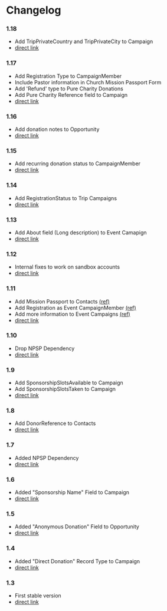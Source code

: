 # Changelog

### 1.18

- Add TripPrivateCountry and TripPrivateCity to Campaign
- [direct link](https://login.salesforce.com/packaging/installPackage.apexp?p0=04t1a0000006G9n)

### 1.17

- Add Registration Type to CampaignMember
- Include Pastor information in Church Mission Passport Form
- Add 'Refund' type to Pure Charity Donations
- Add Pure Charity Reference field to Campaign
- [direct link](https://login.salesforce.com/packaging/installPackage.apexp?p0=04t1a000000VRcw)

### 1.16

- Add donation notes to Opportunity
- [direct link](https://login.salesforce.com/packaging/installPackage.apexp?p0=04t1a000000VRWZ)

### 1.15

- Add recurring donation status to CampaignMember
- [direct link](https://login.salesforce.com/packaging/installPackage.apexp?p0=04t1a000000RG27)

### 1.14

- Add RegistrationStatus to Trip Campaigns
- [direct link](https://login.salesforce.com/packaging/installPackage.apexp?p0=04t1a000000RG1T)

### 1.13

- Add About field (Long description) to Event Camapign
- [direct link](https://login.salesforce.com/packaging/installPackage.apexp?p0=04t1a000000RG1O)

### 1.12

- Internal fixes to work on sandbox accounts
- [direct link](https://login.salesforce.com/packaging/installPackage.apexp?p0=04t1a000000REvv)

### 1.11

- Add Mission Passport to Contacts [(ref)](https://github.com/purecharity/salesforce-docs/commit/82144c9932242c654b58f0dd2291a4866673c173)
- Add Registration as Event CampaignMember [(ref)](https://github.com/purecharity/salesforce-docs/commit/7ff87a2f450ea961a97755f07c3eaa9c55a22ea5)
- Add more information to Event Campaigns [(ref)](https://github.com/purecharity/salesforce-docs/commit/587b7ea79fad0f8707926126248b5908d2013542)
- [direct link](https://login.salesforce.com/packaging/installPackage.apexp?p0=04t1a000000REfQ)

### 1.10

- Drop NPSP Dependency
- [direct link](https://login.salesforce.com/packaging/installPackage.apexp?p0=04t1a000000REfL)

### 1.9

- Add SponsorshipSlotsAvailable to Campaign
- Add SponsorshipSlotsTaken to Campaign
- [direct link](https://login.salesforce.com/packaging/installPackage.apexp?p0=04t1a000000Iui9)

### 1.8

- Add DonorReference to Contacts
- [direct link](https://login.salesforce.com/packaging/installPackage.apexp?p0=04t1a000000Iugr)

### 1.7

- Added NPSP Dependency
- [direct link](https://login.salesforce.com/packaging/installPackage.apexp?p0=04t1a000000IuXA)

### 1.6

- Added "Sponsorship Name" Field to Campaign
- [direct link](https://login.salesforce.com/packaging/installPackage.apexp?p0=04t1a000000IqRa)

### 1.5

- Added "Anonymous Donation" Field to Opportunity
- [direct link](https://login.salesforce.com/packaging/installPackage.apexp?p0=04t1a000000IqIx)

### 1.4

- Added "Direct Donation" Record Type to Campaign
- [direct link](https://login.salesforce.com/packaging/installPackage.apexp?p0=04t1a000000If1d)

### 1.3

- First stable version
- [direct link](https://login.salesforce.com/packaging/installPackage.apexp?p0=04t1a000000IYhl)
